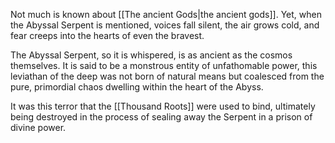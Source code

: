 Not much is known about [[The ancient Gods|the ancient gods]]. Yet, when the Abyssal Serpent is mentioned, voices fall silent, the air grows cold, and fear creeps into the hearts of even the bravest.

The Abyssal Serpent, so it is whispered, is as ancient as the cosmos themselves. It is said to be a monstrous entity of unfathomable power, this leviathan of the deep was not born of natural means but coalesced from the pure, primordial chaos dwelling within the heart of the Abyss.

It was this terror that the [[Thousand Roots]] were used to bind, ultimately being destroyed in the process of sealing away the Serpent in a prison of divine power.